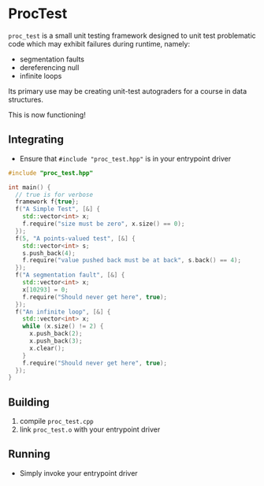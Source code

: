 # ProcTest

`proc_test` is a small unit testing framework designed to unit test problematic
code which may exhibit failures during runtime, namely:
- segmentation faults
- dereferencing null
- infinite loops

Its primary use may be creating unit-test autograders for a course in data structures.

This is now functioning!

## Integrating

* Ensure that `#include "proc_test.hpp"` is in your entrypoint driver

```cpp
#include "proc_test.hpp"

int main() {
  // true is for verbose
  framework f{true};
  f("A Simple Test", [&] {
    std::vector<int> x;
    f.require("size must be zero", x.size() == 0);
  });
  f(5, "A points-valued test", [&] {
    std::vector<int> s;
    s.push_back(4);
    f.require("value pushed back must be at back", s.back() == 4);
  });
  f("A segmentation fault", [&] {
    std::vector<int> x;
    x[10293] = 0;
    f.require("Should never get here", true);
  });
  f("An infinite loop", [&] {
    std::vector<int> x;
    while (x.size() != 2) {
      x.push_back(2);
      x.push_back(3);
      x.clear();
    }
    f.require("Should never get here", true);
  });
}
```

## Building

1. compile `proc_test.cpp`
2. link `proc_test.o` with your entrypoint driver

## Running

* Simply invoke your entrypoint driver